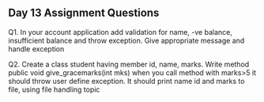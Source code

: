 ## Day 13 Assignment Questions

Q1. In your account application add validation for name, -ve balance, insufficient balance and throw exception. Give appropriate message and handle exception


Q2. Create a class student having member id, name,  marks. Write method public void give_gracemarks(int mks) when you call method with marks>5 it should throw  user define exception.
It should print name id and marks to file, using file handling topic

